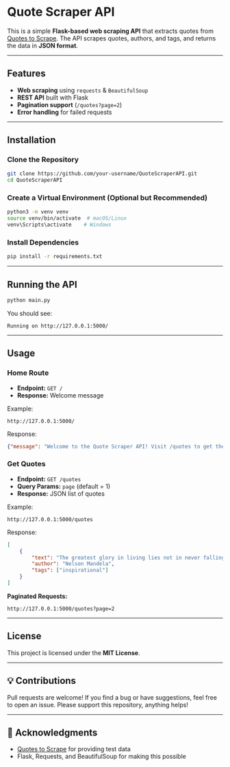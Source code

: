 # Quote Scraper API

This is a simple **Flask-based web scraping API** that extracts quotes from [Quotes to Scrape](https://quotes.toscrape.com/). The API scrapes quotes, authors, and tags, and returns the data in **JSON format**.

---

##  Features
- **Web scraping** using `requests` & `BeautifulSoup`
-  **REST API** built with Flask
-  **Pagination support** (`/quotes?page=2`)
-  **Error handling** for failed requests

---

##  Installation

### Clone the Repository
```bash
git clone https://github.com/your-username/QuoteScraperAPI.git
cd QuoteScraperAPI
```

### Create a Virtual Environment (Optional but Recommended)
```bash
python3 -m venv venv
source venv/bin/activate  # macOS/Linux
venv\Scripts\activate    # Windows
```

### Install Dependencies
```bash
pip install -r requirements.txt
```

---

## Running the API
```bash
python main.py
```
You should see:
```
Running on http://127.0.0.1:5000/
```

---

## Usage

### Home Route
- **Endpoint:** `GET /`
- **Response:** Welcome message

Example:
```
http://127.0.0.1:5000/
```
Response:
```json
{"message": "Welcome to the Quote Scraper API! Visit /quotes to get the scraped quotes."}
```

### Get Quotes
- **Endpoint:** `GET /quotes`
- **Query Params:** `page` (default = 1)
- **Response:** JSON list of quotes

Example:
```
http://127.0.0.1:5000/quotes
```
Response:
```json
[
    {
        "text": "The greatest glory in living lies not in never falling, but in rising every time we fall.",
        "author": "Nelson Mandela",
        "tags": ["inspirational"]
    }
]
```

**Paginated Requests:**
```
http://127.0.0.1:5000/quotes?page=2
```

---

## License

This project is licensed under the **MIT License**.


---

## 💡 Contributions
Pull requests are welcome! If you find a bug or have suggestions, feel free to open an issue. Please support this repository, anything helps!

---

## 🌟 Acknowledgments
- [Quotes to Scrape](https://quotes.toscrape.com/) for providing test data
- Flask, Requests, and BeautifulSoup for making this possible
